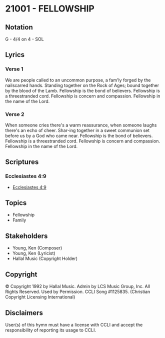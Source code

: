 # 21001 - FELLOWSHIP

## Notation

G - 4/4 on 4 - SOL

## Lyrics

### Verse 1

We are people called to an uncommon purpose, a fam'ly forged by the nailscarred hands. Standing together on the Rock of Ages; bound together by the blood of the Lamb. Fellowship is the bond of believers. Fellowship is a threestranded cord. Fellowship is concern and compassion. Fellowship in the name of the Lord. 

### Verse 2

When someone cries there's a warm reassurance, when someone laughs there's an echo of cheer. Shar-ing together in a sweet communion set before us by a God who came near. Fellowship is the bond of believers. Fellowship is a threestranded cord. Fellowship is concern and compassion. Fellowship in the name of the Lord. 


## Scriptures

### Ecclesiastes 4:9

- [Ecclesiastes 4:9](https://www.biblegateway.com/passage/?search=Ecclesiastes%204%3A9)


## Topics

- Fellowship
- Family

## Stakeholders

- Young, Ken (Composer)
- Young, Ken (Lyricist)
- Hallal Music (Copyright Holder)

## Copyright

© Copyright 1992 by Hallal Music. Admin by LCS Music Group, Inc. All Rights Reserved. Used by Permission. CCLI Song #1125835.
(Christian Copyright Licensing International)

## Disclaimers

User(s) of this hymn must have a license with CCLI and accept the responsibility of reporting its usage to CCLI.

